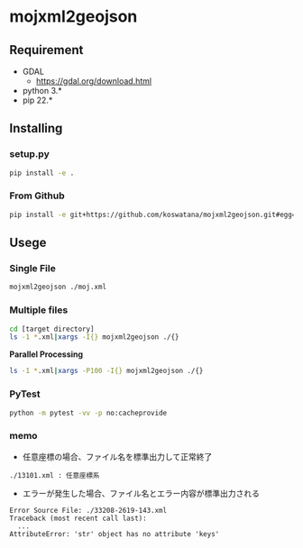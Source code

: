 # mojxml2geojson

## Requirement

- GDAL
  - https://gdal.org/download.html
- python 3.*
- pip 22.*

## Installing

### setup.py

```bash
pip install -e .
```

### From Github

```bash
pip install -e git+https://github.com/koswatana/mojxml2geojson.git#egg=mojxml2geojson
```

## Usege

### Single File

```bash
mojxml2geojson ./moj.xml
```

### Multiple files

```bash
cd [target directory]
ls -1 *.xml|xargs -I{} mojxml2geojson ./{}
```

**Parallel Processing**

```bash
ls -1 *.xml|xargs -P100 -I{} mojxml2geojson ./{}
```

### PyTest

```bash
python -m pytest -vv -p no:cacheprovide
```

### memo

- 任意座標の場合、ファイル名を標準出力して正常終了

```
./13101.xml : 任意座標系
```

- エラーが発生した場合、ファイル名とエラー内容が標準出力される

```
Error Source File: ./33208-2619-143.xml
Traceback (most recent call last):
  ...
AttributeError: 'str' object has no attribute 'keys'
```